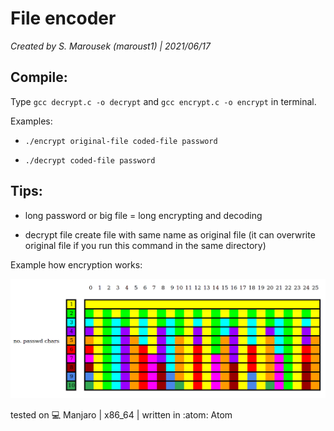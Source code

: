 <h1>File encoder</h1>

*Created by S. Marousek (maroust1) | 2021/06/17*

<h2>Compile:</h2>

Type `gcc decrypt.c -o decrypt` and `gcc encrypt.c -o encrypt` in terminal.

Examples:

*    `./encrypt original-file coded-file password`

*    `./decrypt coded-file password`

<h2>Tips:</h2>

*    long password or big file = long encrypting and decoding

*    decrypt file create file with same name as original file (it can overwrite original file if you run this command in the same directory)

Example how encryption works:

![alt text](https://github.com/1000101cz/file_encoder/blob/main/encryption_sheet.png?raw=true "graph")



tested on :computer: Manjaro | x86_64    |   written in :atom: Atom
